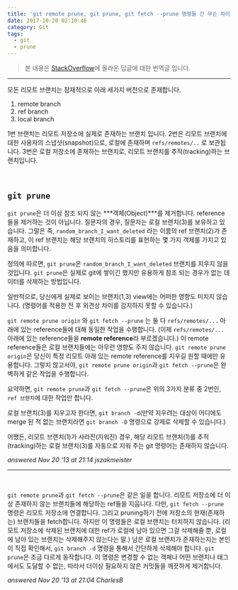```yaml
---
title: 'git remote prune, git prune, git fetch --prune 명령들 간 무슨 차이가 있나요?'
date: 2017-10-20 02:10:46
category: Git
tags: 
  - git
  - prune
---
```

> 본 내용은 [StackOverflow](https://stackoverflow.com/questions/20106712/what-are-the-differences-between-git-remote-prune-git-prune-git-fetch-prune)에 올라온 답글에 대한 번역글 입니다.

---

모든 리모트 브랜치는 잠재적으로 아래 세가지 버전으로 존재합니다.

1. remote branch
2. ref branch
3. local branch

1번 브랜치는 리모트 저장소에 실제로 존재하는 브랜치 입니다. 2번은 리모트 브랜치에 대한 사용자의 스냅샷(snapshot)으로, 로컬에 존재하며 `refs/remotes/..` 로 보관됩니다. 3번은 로컬 저장소에 존재하는 브랜치로, 리모트 브랜치를 추적(tracking)하는 브랜치입니다.

<br>

## `git prune`

`git prune`은 더 이상 참조 되지 않는 ***객체(Object)***를 제거합니다. reference들을 제거하는 것이 아닙니다. 질문자의 경우, 질문자는 로컬 브랜치(3)를 보유하고 있습니다. 그말은 즉, `random_branch_I_want_deleted` 라는 이름의 ref 브랜치(2)가 존재하고, 이 ref 브랜치는 해당 브랜치의 히스토리를 표현하는 몇 가지 객체를 가지고 있음을 의미합니다.

정의에 따르면, `git prune`은 `random_branch_I_want_deleted` 브랜치를 지우지 않을 것입니다. `git prune`은 실제로 git에 쌓이긴 했지만 유용하게 참조 되는 경우가 없는 데이터를 삭제하는 방법입니다.

일반적으로, 당신에게 실제로 보이는 브랜치(1,3) view에는 어떠한 영향도 미치지 않습니다. (명령어를 적용한 전 후 외견상 차이를 감지하지 못할 수 있습니다.)

`git remote prune origin` 와 `git fetch --prune` 는 둘 다 `refs/remotes/...` 아래에 있는 reference들에 대해 동일한 작업을 수행합니다. (이제 `refs/remotes/...` 아래에 있는 reference들을 **remote reference**라 부르겠습니다.) 이 remote reference들은 로컬 브랜치들에는 아무런 영향도 주지 않습니다. `git remote prune origin`은 당신이 특정 리모트 아래 있는 remote reference를 지우길 원할 때에만 유용합니다. 그렇지 않고서야, `git remote prune origin`과 `git fetch --prune`은 완벽하게 같은 작업을 수행합니다. 

요약하면, `git remote prune`과 `git fetch --prune`은 위의 3가지 분류 중 2번인, `ref 브랜치`에 대한 작업만 합니다.

로컬 브랜치(3)를 지우고자 한다면, `git branch -d`(만약 지우려는 대상이 어디에도 merge 된 적 없는 브랜치라면 `git branch -D` 명령으로 강제로 삭제할 수 있습니다.)

어쨌든, 리모트 브랜치(1)가 사라진(지워진) 경우, 해당 리모트 브랜치(1)를 추적(tracking)하는 로컬 브랜치(3)를 자동으로 지워 주는 git 명령어는 존재하지 않습니다.

*answered Nov 20 '13 at 21:14 jszakmeister*

---

<br>

`git remote prune`과 `git fetch --prune`은 같은 일을 합니다. 리모트 저장소에 더 이상 존재하지 않는 브랜치들에 해당하는 ref들을 지웁니다. 다만, `git fetch --prune` 명령은 리모트 저장소에 연결합니다. 그리고 pruning하기 전에 저장소의 현재(존재하는) 브랜치들을 fetch합니다. 하지만 이 명령들은 로컬 브랜치는 터치하지 않습니다. (리모트 저장소에 삭제된 브랜치에 대한 ref가 로컬에 남아 있으면 그걸 삭제해줄 뿐, 로컬에 남아 있는 브랜치는 삭제해주지 않는다는 말.) 남은 로컬 브랜치가 존재하는지는 본인이 직접 확인해서, `git branch -d` 명령을 통해서 간단하게 삭제해야 합니다. `git prune`은 조금 다르게 동작합니다. 이 명령은 변경할 수 없는 객체나 어떤 브랜치나 태그에서도 도달할 수 없는, 따라서 더이상 필요하지 않은 커밋들을 깨끗하게 제거합니다.

*answered Nov 20 '13 at 21:04 CharlesB*
